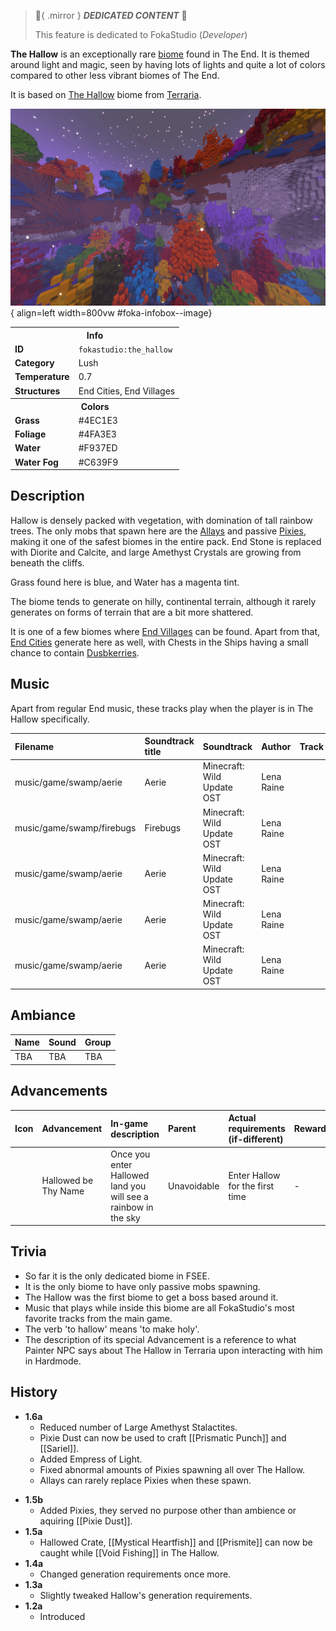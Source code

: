 > :tada:{ .mirror } ***DEDICATED CONTENT*** :tada:
>
> This feature is dedicated to FokaStudio (*Developer*)

**The Hallow** is an exceptionally rare [biome](index.md) found in The End. It is themed around light and magic, seen by having lots of lights and quite a lot of colors compared to other less vibrant biomes of The End.

It is based on [The Hallow](https://terraria.wiki.gg/wiki/The_Hallow "'The Hallow' on Terraria wiki") biome from [Terraria](https://terraria.wiki.gg/wiki/Terraria ).

<div class="result" markdown>

  ![Image title](../assets/biomes/hallow.png){ align=left width=800vw #foka-infobox--image}

  <table id="foka-infobox" >
	<tr>
		<th colspan="2">Info</th>
	</tr>
	<tr>
		<td><b>ID</b></td>
		<td><code>fokastudio:the_hallow</code></td>
	</tr>
	<tr>
		<td><b>Category</b></td>
		<td>Lush</td>
	</tr>
	<tr>
		<td><b>Temperature</b></td>
		<td>0.7</td>
	</tr>
	<tr>
		<td><b>Structures</b></td>
		<td>End Cities, End Villages</td>
	</tr>
	<tr>
		<th colspan="2">Colors</th>
	</tr>
	<tr>
		<td><b>Grass</b></td>
		<td><span style="background-color: #4EC1E3;" class="foka-infobox-color"></span> #4EC1E3</td>
	</tr>
	<tr>
		<td><b>Foliage</b></td>
		<td><span style="background-color: #4FA3E3;" class="foka-infobox-color"></span> #4FA3E3</td>
	</tr>
	<tr>
		<td><b>Water</b></td>
		<td><span style="background-color: #F937ED;" class="foka-infobox-color"></span> #F937ED</td>
	</tr>
	<tr>
		<td><b>Water Fog</b></td>
		<td><span style="background-color: #C639F9;" class="foka-infobox-color"></span> #C639F9</td>
	</tr>
</table>
</div>


## Description
Hallow is densely packed with vegetation, with domination of tall rainbow trees. The only mobs that spawn here are the [Allays](https://minecraft.fandom.com/wiki/Allay) and passive [Pixies](../mobs/pixie.md), making it one of the safest biomes in the entire pack. End Stone is replaced with Diorite and Calcite, and large Amethyst Crystals are growing from beneath the cliffs. 

Grass found here is blue, and Water has a magenta tint.

The biome tends to generate on hilly, continental terrain, although it rarely generates on forms of terrain that are a bit more shattered.

It is one of a few biomes where [End Villages](../structures/end_village.md) can be found. Apart from that, [End Cities](../structures/end_city.md) generate here as well, with Chests in the Ships having a small chance to contain [Dusbkerries](../items/duskberry.md).

## Music
Apart from regular End music, these tracks play when the player is in The Hallow specifically.

| Filename | Soundtrack title | Soundtrack | Author | Track |
| :--- | :--- | :--- | :--- | :--- |
| music/game/swamp/aerie | Aerie | Minecraft: Wild Update OST | Lena Raine | |
| music/game/swamp/firebugs | Firebugs | Minecraft: Wild Update OST | Lena Raine | |
| music/game/swamp/aerie | Aerie | Minecraft: Wild Update OST | Lena Raine | |
| music/game/swamp/aerie | Aerie | Minecraft: Wild Update OST | Lena Raine | |
| music/game/swamp/aerie | Aerie | Minecraft: Wild Update OST | Lena Raine | |

## Ambiance
| Name | Sound | Group |
| :--- | :--- | :--- |
| TBA | TBA | TBA |

## Advancements
| Icon | Advancement | In-game description | Parent | Actual requirements (if-different) | Rewards | Resource Location |
| :--- | :--- | :--- | :--- | :--- | :--- | :--- |
| | Hallowed be Thy Name | Once you enter Hallowed land you will see a rainbow in the sky | Unavoidable | Enter Hallow for the first time | - | `fokastudio:end/exploration/enter_hallow` |


## Trivia

- So far it is the only dedicated biome in FSEE.
- It is the only biome to have only passive mobs spawning.
- The Hallow was the first biome to get a boss based around it.
- Music that plays while inside this biome are all FokaStudio's most favorite tracks from the main game.
- The verb 'to hallow' means 'to make holy'.
- The description of its special Advancement is a reference to what Painter NPC says about The Hallow in Terraria upon interacting with him in Hardmode.

## History

-  **1.6a**
    - Reduced number of Large Amethyst Stalactites.
    - Pixie Dust can now be used to craft [[Prismatic Punch]] and [[Sariel]].
    - Added Empress of Light.
    - Fixed abnormal amounts of Pixies spawning all over The Hallow.
    - Allays can rarely replace Pixies when these spawn.
* **1.5b**
    - Added Pixies, they served no purpose other than ambience or aquiring [[Pixie Dust]].
* **1.5a**
    - Hallowed Crate, [[Mystical Heartfish]] and [[Prismite]] can now be caught while [[Void Fishing]] in The Hallow.
* **1.4a**
    - Changed generation requirements once more.
* **1.3a**
    - Slightly tweaked Hallow's generation requirements.
* **1.2a**
    - Introduced

